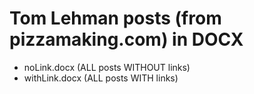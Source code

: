 # Tom Lehman posts (from pizzamaking.com) in DOCX 

- noLink.docx (ALL posts WITHOUT links)
- withLink.docx (ALL posts WITH links)
